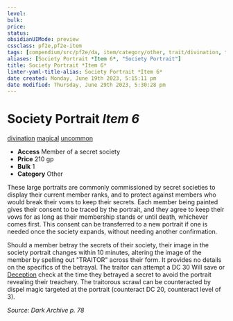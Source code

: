 ```yaml
---
level:
bulk:
price:
status:
obsidianUIMode: preview
cssclass: pf2e,pf2e-item
tags: [compendium/src/pf2e/da, item/category/other, trait/divination, trait/magical, trait/uncommon]
aliases: [Society Portrait *Item 6*, "Society Portrait"]
title: Society Portrait *Item 6*
linter-yaml-title-alias: Society Portrait *Item 6*
date created: Monday, June 19th 2023, 5:15:11 pm
date modified: Thursday, June 29th 2023, 5:30:28 pm
---
```


# Society Portrait *Item 6*

[divination](rules/traits/divination.md) [magical](rules/traits/magical.md) [uncommon](rules/traits/uncommon.md)  

- **Access** Member of a secret society
- **Price** 210 gp
- **Bulk** 1
- **Category** Other

These large portraits are commonly commissioned by secret societies to display their current member ranks, and to protect against members who would break their vows to keep their secrets. Each member being painted gives their consent to be traced by the portrait, and they agree to keep their vows for as long as their membership stands or until death, whichever comes first. This consent can be transferred to a new portrait if one is needed once the society expands, without needing another confirmation.

Should a member betray the secrets of their society, their image in the society portrait changes within 10 minutes, altering the image of the member by spelling out "TRAITOR" across their form. It provides no details on the specifics of the betrayal. The traitor can attempt a DC 30 Will save or [Deception](compendium/skills.md#Deception) check at the time they betrayed a secret to avoid the portrait revealing their treachery. The traitorous scrawl can be counteracted by dispel magic targeted at the portrait (counteract DC 20, counteract level of 3).

*Source: Dark Archive p. 78*
